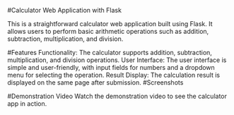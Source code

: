#Calculator Web Application with Flask

This is a straightforward calculator web application built using Flask. It allows users to perform basic arithmetic operations such as addition, subtraction, multiplication, and division.

#Features
Functionality: The calculator supports addition, subtraction, multiplication, and division operations.
User Interface: The user interface is simple and user-friendly, with input fields for numbers and a dropdown menu for selecting the operation.
Result Display: The calculation result is displayed on the same page after submission.
#Screenshots

#Demonstration Video
Watch the demonstration video to see the calculator app in action.
